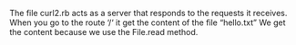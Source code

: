 The file curl2.rb acts as a server that responds to the requests it receives.
When you go to the route ‘/‘ it get the content of the file “hello.txt”
We get the content because we use the File.read method. 
